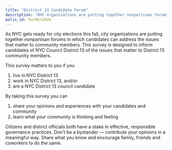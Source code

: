 ```yaml
---
title: "District 13 Candidate Forum"
description: "NYC organizations are putting together nonpartisan forums in which candidates can address the issues that matter to community members. This survey is designed to inform candidates of NYC Council District 13 of the issues that matter to District 13 community members."
polis_id: 5ur9er2dzk
---
```

As NYC gets ready for city elections this fall, city organizations are putting together nonpartisan forums in which candidates can address the issues that matter to community members. This survey is designed to inform candidates of NYC Council District 13 of the issues that matter to District 13 community members.

This survey matters to you if you

1. live in NYC District 13
1. work in NYC District 13, and/or
1. are a NYC District 13 council candidate 

By taking this survey you can

1. share your opinions and experiences with your candidates and community
1. learn what your community is thinking and feeling

Citizens and district officials both have a stake in effective, responsible governance practices. Don't be a bystander — contribute your opinions in a meaningful way. Share what you know and encourage family, friends and coworkers to do the same.
